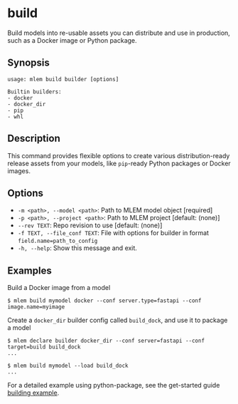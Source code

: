 # build

Build models into re-usable assets you can distribute and use in production,
such as a Docker image or Python package.

## Synopsis

```usage
usage: mlem build builder [options]

Builtin builders:
- docker
- docker_dir
- pip
- whl
```

## Description

This command provides flexible options to create various distribution-ready
release assets from your models, like `pip`-ready Python packages or Docker
images.

## Options

- `-m <path>, --model <path>`: Path to MLEM model object [required]
- `-p <path>, --project <path>`: Path to MLEM project [default: (none)]
- `--rev TEXT`: Repo revision to use [default: (none)]
- `-f TEXT, --file_conf TEXT`: File with options for builder in format
  `field.name=path_to_config`
- `-h, --help`: Show this message and exit.

## Examples

Build a Docker image from a model

```cli
$ mlem build mymodel docker --conf server.type=fastapi --conf image.name=myimage
```

Create a `docker_dir` builder config called `build_dock`, and use it to package
a model

```cli
$ mlem declare builder docker_dir --conf server=fastapi --conf target=build build_dock
...

$ mlem build mymodel --load build_dock
...
```

For a detailed example using python-package, see the get-started guide
[building example](/doc/get-started/building).
